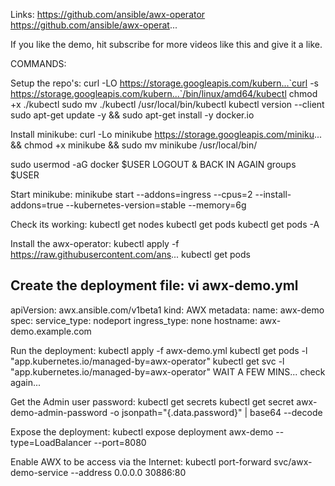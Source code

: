 Links:
https://github.com/ansible/awx-operator
https://github.com/ansible/awx-operat...

If you like the demo, hit subscribe for more videos like this and give it a like.

COMMANDS:

Setup the repo's:
curl -LO https://storage.googleapis.com/kubern...`curl -s https://storage.googleapis.com/kubern...`/bin/linux/amd64/kubectl
chmod +x ./kubectl
sudo mv ./kubectl /usr/local/bin/kubectl
kubectl version --client
sudo apt-get update -y &&  sudo apt-get install -y docker.io

Install minikube:
curl -Lo minikube https://storage.googleapis.com/miniku... && chmod +x minikube && sudo mv minikube /usr/local/bin/

sudo usermod -aG docker $USER
LOGOUT & BACK IN AGAIN
groups $USER

Start minikube:
minikube start --addons=ingress --cpus=2 --install-addons=true --kubernetes-version=stable --memory=6g

Check its working:
kubectl get nodes
kubectl get pods
kubectl get pods -A

Install the awx-operator:
kubectl apply -f https://raw.githubusercontent.com/ans...
kubectl get pods

Create the deployment file:
vi awx-demo.yml
---
apiVersion: awx.ansible.com/v1beta1
kind: AWX
metadata:
  name: awx-demo
spec:
  service_type: nodeport
  ingress_type: none
  hostname: awx-demo.example.com

Run the deployment:
kubectl apply -f awx-demo.yml
kubectl get pods -l "app.kubernetes.io/managed-by=awx-operator"
kubectl get svc -l "app.kubernetes.io/managed-by=awx-operator"
WAIT A FEW MINS... check again...

Get the Admin user password:
kubectl get secrets
kubectl get secret awx-demo-admin-password -o jsonpath="{.data.password}" | base64 --decode

Expose the deployment:
kubectl expose deployment awx-demo --type=LoadBalancer --port=8080

Enable AWX to be access via the Internet:
kubectl port-forward svc/awx-demo-service --address 0.0.0.0 30886:80
